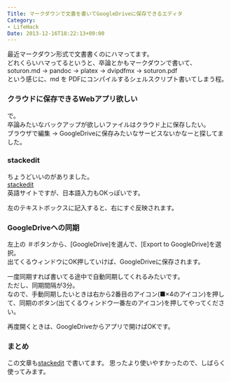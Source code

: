 ```yaml
---
Title: マークダウンで文書を書いてGoogleDriveに保存できるエディタ
Category:
- LifeHack
Date: 2013-12-16T18:22:13+09:00
---
```



<p>最近マークダウン形式で文書書くのにハマってます。 <br>
どれくらいハマってるというと、卒論とかもマークダウンで書いて、 <br>
soturon.md → pandoc → platex → dvipdfmx → soturon.pdf <br>
という感じに、md を PDFにコンパイルするシェルスクリプト書いてしまう程。</p>

<h3 id="クラウドに保存できるwebアプリ欲しい">クラウドに保存できるWebアプリ欲しい</h3>

<p>で。 <br>
卒論みたいなバックアップが欲しいファイルはクラウド上に保存したい。 <br>
ブラウザで編集 → GoogleDriveに保存みたいなサービスないかなーと探してました。</p>

<h3 id="stackedit">stackedit</h3>

<p>ちょうどいいのがありました。 　 <br>
<a href="https://stackedit.io/">stackedit</a> <br>
英語サイトですが、日本語入力もOKっぽいです。</p>

<p>左のテキストボックスに記入すると、右にすぐ反映されます。</p>

<h3 id="googledriveへの同期">GoogleDriveへの同期</h3>

<p>左上の ＃ボタンから、[GoogleDrive]を選んで、[Export to GoogleDrive]を選択。 <br>
出てくるウィンドウにOK押していけば、GoogleDriveに保存されます。</p>

<p>一度同期すれば書いてる途中で自動同期してくれるみたいです。 <br>
ただし、同期間隔が3分。 <br>
なので、手動同期したいときは右から2番目のアイコン(■×4のアイコン)を押して、同期のボタン(出てくるウィンドウ一番左のアイコン)を押してやってください。</p>

<p>再度開くときは、GoogleDriveからアプリで開けばOKです。</p>

<h3 id="まとめ">まとめ</h3>

<p>この文章も<a href="https://stackedit.io/">stackedit</a> で書いてます。
思ったより使いやすかったので、しばらく使ってみます。</p>
